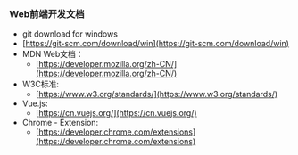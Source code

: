 ﻿### Web前端开发文档

- git download for windows
 - [https://git-scm.com/download/win](https://git-scm.com/download/win)
- MDN Web文档：
  - [https://developer.mozilla.org/zh-CN/](https://developer.mozilla.org/zh-CN/)
- W3C标准:
  - [https://www.w3.org/standards/](https://www.w3.org/standards/)
- Vue.js:
  - [https://cn.vuejs.org/](https://cn.vuejs.org/)
- Chrome - Extension:
  - [https://developer.chrome.com/extensions](https://developer.chrome.com/extensions)
